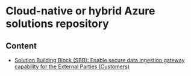 # Cloud-native or hybrid Azure solutions repository

## Content

* [Solution Building Block (SBB): Enable secure data ingestion gateway capability for the External Parties (Customers)](https://github.com/andreyshihov/azure/tree/main/delta-lake-storage-for-external-partners)

